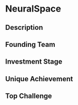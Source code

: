 # NeuralSpace
## Description
## Founding Team
## Investment Stage
## Unique Achievement
## Top Challenge
